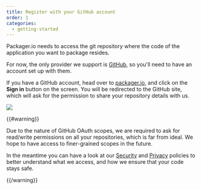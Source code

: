 ```yaml
---
title: Register with your GitHub account
order: 1
categories:
  - getting-started
---
```


Packager.io needs to access the git repository where the code of the application you want to package resides.

For now, the only provider we support is [GitHub][github], so you'll need to have an account set up with them.

If you have a GitHub account, head over to [packager.io][packager-io], and click on the **Sign in** button on the screen. You will be redirected to the GitHub site, which will ask for the permission to share your repository details with us.

<img src="{{ site.baseurl }}/static/img/github-authorize.png" />

{{#warning}}

Due to the nature of GitHub OAuth scopes, we are required to ask for read/write permissions on all your repositories, which is far from ideal. We hope to have access to finer-grained scopes in the future.

In the meantime you can have a look at our <a href="/security" target="_blank">Security</a> and <a href="/privacy" target="_blank">Privacy</a> policies to better understand what we access, and how we ensure that your code stays safe.

{{/warning}}

[packager-io]: https://packager.io/
[github]: https://github.com/
